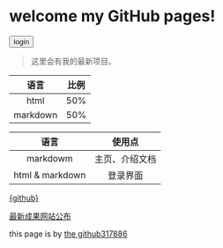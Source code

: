 # welcome my GitHub pages!

<button><a herf='https://github.com/317886/web/blob/main/text.md'>login</a></button>

>这里会有我的最新项目。

|语言|比例|
|:--:|:--:|
|html|50%|
|markdown|50%|


|语言|使用点|
|:--:|:--:|
|markdowm|主页、介绍文档|
|html & markdown|登录界面|

[{github}](https://github.com/317886)

[最新成果网站公布](https://github.com/317886/317886.github.io/blob/main/css.html)

this page is by [the github317886](https://github.317886)


